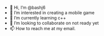 - 👋 Hi, I’m @bashj6
- 👀 I’m interested in creating a mobile game
- 🌱 I’m currently learning c++
- 💞️ I’m looking to collaborate on not ready yet
- 📫 How to reach me at my email.

<!---
bashj6/bashj6 is a ✨ special ✨ repository because its `README.md` (this file) appears on your GitHub profile.
You can click the Preview link to take a look at your changes.
--->
